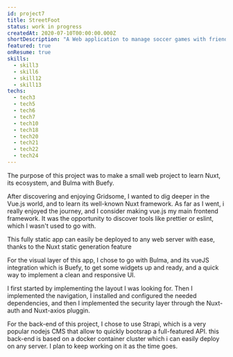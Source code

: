 ```yaml
---
id: project7
title: StreetFoot
status: work in progress
createdAt: 2020-07-10T00:00:00.000Z
shortDescription: "A Web application to manage soccer games with friends build with Nuxt and Bulma"
featured: true
onResume: true
skills:
  - skill3
  - skill6
  - skill12
  - skill13
techs:
  - tech3
  - tech5
  - tech6
  - tech7
  - tech10
  - tech18
  - tech20
  - tech21
  - tech22
  - tech24
---
```

The purpose of this project was to make a small web project to learn Nuxt, its ecosystem, and Bulma with Buefy.

After discovering and enjoying Gridsome, I wanted to dig deeper in the Vue.js world, and to learn its well-known Nuxt framework.
As far as I went, i really enjoyed the journey, and I consider making vue.js my main frontend framework.
It was the opportunity to discover tools like prettier or eslint, which I wasn't used to go with.

This fully static app can easily be deployed to any web server with ease, thanks to the Nuxt static generation feature

For the visual layer of this app, I chose to go with Bulma, and its vueJS integration which is Buefy, to get some widgets up and ready,
and a quick way to implement a clean and responsive UI.

I first started by implementing the layout I was looking for. Then I implemented the navigation, I installed and configured the needed dependencies, and then I implemented the security layer through the Nuxt-auth and Nuxt-axios pluggin.

For the back-end of this project, I chose to use Strapi, which is a very popular nodejs CMS that allow to quickly bootsrap a full-featured API.
this back-end is based on a docker container cluster which i can easily deploy on any server. 
I plan to keep working on it as the time goes.